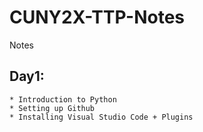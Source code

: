 # CUNY2X-TTP-Notes
 Notes

## Day1:
    * Introduction to Python
    * Setting up Github
    * Installing Visual Studio Code + Plugins
